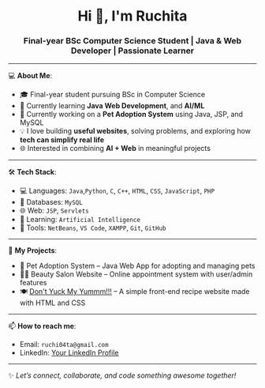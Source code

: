 <!-- ## Hi there 👋-->

<!--
**rmahale04/rmahale04** is a ✨ _special_ ✨ repository because its `README.md` (this file) appears on your GitHub profile.

Here are some ideas to get you started:

- 🔭 I’m currently working on ...
- 🌱 I’m currently learning ...
- 👯 I’m looking to collaborate on ...
- 🤔 I’m looking for help with ...
- 💬 Ask me about ...
- 📫 How to reach me: ...
- 😄 Pronouns: ...
- ⚡ Fun fact: ...
-->
<h1 align="center">Hi 👋, I'm Ruchita</h1>
<h3 align="center">Final-year BSc Computer Science Student | Java & Web Developer | Passionate Learner</h3>

---

💻 **About Me**:
- 🎓 Final-year student pursuing BSc in Computer Science
- 🌱 Currently learning **Java Web Development**, and **AI/ML**
- 🚀 Currently working on a **Pet Adoption System** using Java, JSP, and MySQL
- 💡 I love building **useful websites**, solving problems, and exploring how **tech can simplify real life**
- 🌐 Interested in combining **AI + Web** in meaningful projects

---

🛠️ **Tech Stack**:
- 💻 Languages: `Java`,`Python`, `C`, `C++`, `HTML`, `CSS`, `JavaScript`, `PHP`
- 🧩 Databases: `MySQL`
- 🌐 Web: `JSP`, `Servlets`
- 🧠 Learning: `Artificial Intelligence`
- 🧰 Tools: `NetBeans`, `VS Code`, `XAMPP`, `Git`, `GitHub`

---

📂 **My Projects**:
<!--
- 🐾 [Pet Adoption System](https://github.com/your-username/PetAdoptionSystem) – Java Web App for adopting and managing pets
- 💇‍♀️ [Beauty Salon Website](https://github.com/your-username/BeautySalonWebsite) – Online appointment system with user/admin features
- 🍽️ [Let’s Cook](https://github.com/your-username/LetsCook) –  A simple front-end recipe website made with HTML and CSS
-->
- 🐾 Pet Adoption System – Java Web App for adopting and managing pets
- 💇‍♀️ Beauty Salon Website – Online appointment system with user/admin features
- 🍽️ [Don't Yuck My Yummm!!!](https://github.com/rmahale04/dont-yuck-my-yummm) – A simple front-end recipe website made with HTML and CSS
---
<!--
📈 **GitHub Stats**:

<p align="center">
  <img src="https://github-readme-stats.vercel.app/api?username=your-username&show_icons=true&theme=tokyonight" alt="stats" height="160"/>
  <img src="https://github-readme-stats.vercel.app/api/top-langs/?username=your-username&layout=compact&theme=tokyonight" alt="top languages" height="160"/>
</p>

---
-->
📫 **How to reach me**:
- Email: `ruchi04ta@gmail.com`
- LinkedIn: [Your LinkedIn Profile](https://linkedin.com/in/ruchita-mahale)

---

✨ *Let’s connect, collaborate, and code something awesome together!*
